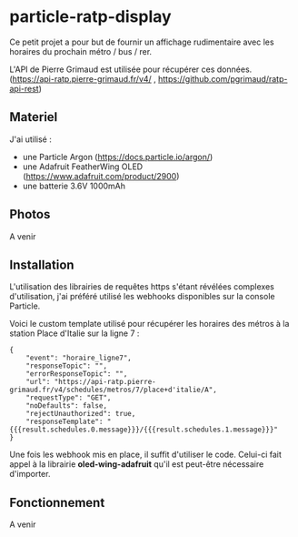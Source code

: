 # particle-ratp-display

Ce petit projet a pour but de fournir un affichage rudimentaire avec les horaires du prochain métro / bus / rer.

L'API de Pierre Grimaud est utilisée pour récupérer ces données.
(https://api-ratp.pierre-grimaud.fr/v4/ , https://github.com/pgrimaud/ratp-api-rest)

## Materiel

J'ai utilisé :
- une Particle Argon (https://docs.particle.io/argon/)
- une Adafruit FeatherWing OLED (https://www.adafruit.com/product/2900)
- une batterie 3.6V 1000mAh

## Photos

A venir

## Installation

L'utilisation des librairies de requêtes https s'étant révélées complexes d'utilisation, j'ai préféré utilisé les webhooks disponibles sur la console Particle.

Voici le custom template utilisé pour récupérer les horaires des métros à la station Place d'Italie sur la ligne 7 :
```
{
    "event": "horaire_ligne7",
    "responseTopic": "",
    "errorResponseTopic": "",
    "url": "https://api-ratp.pierre-grimaud.fr/v4/schedules/metros/7/place+d'italie/A",
    "requestType": "GET",
    "noDefaults": false,
    "rejectUnauthorized": true,
    "responseTemplate": "{{{result.schedules.0.message}}}/{{{result.schedules.1.message}}}"
}
```

Une fois les webhook mis en place, il suffit d'utiliser le code. Celui-ci fait appel à la librairie **oled-wing-adafruit** qu'il est peut-être nécessaire d'importer.

## Fonctionnement

A venir